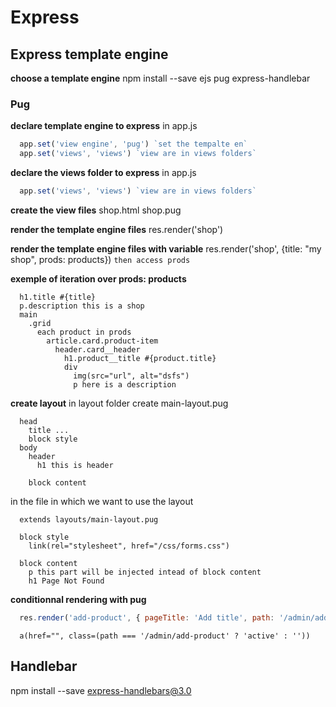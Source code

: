 # Express

## Express template engine

**choose a template engine**
npm install --save ejs pug express-handlebar

### Pug
**declare template engine to express**
in app.js
```js
  app.set('view engine', 'pug') `set the tempalte en`
  app.set('views', 'views') `view are in views folders`
```

**declare the views folder to express**
in app.js
```js
  app.set('views', 'views') `view are in views folders`
```

**create the view files**
shop.html
shop.pug

**render the template engine files**
res.render('shop')

**render the template engine files with variable**
res.render('shop', {title: "my shop", prods: products}) `then access prods`

**exemple of iteration over prods: products**
```pug
  h1.title #{title}
  p.description this is a shop
  main
    .grid
      each product in prods
        article.card.product-item
          header.card__header
            h1.product__title #{product.title}
            div
              img(src="url", alt="dsfs")
              p here is a description 
```

**create layout**
in layout folder create main-layout.pug
```pug
  head
    title ...
    block style
  body
    header
      h1 this is header
    
    block content
```

in the file in which we want to use the layout
```pug
  extends layouts/main-layout.pug

  block style
    link(rel="stylesheet", href="/css/forms.css")

  block content
    p this part will be injected intead of block content
    h1 Page Not Found
```

**conditionnal rendering with pug**

```js
  res.render('add-product', { pageTitle: 'Add title', path: '/admin/add-product'})
```

```pug
  a(href="", class=(path === '/admin/add-product' ? 'active' : ''))
```

## Handlebar

npm install --save express-handlebars@3.0